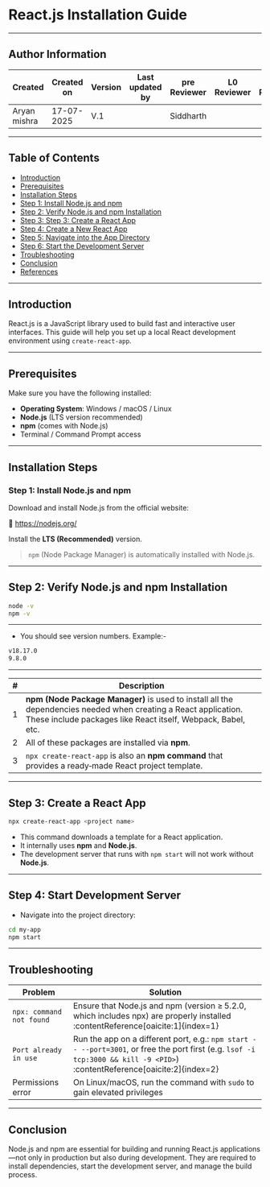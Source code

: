 # React.js Installation Guide

---
## Author Information

| Created         | Created on         | Version          | Last updated by   | pre Reviewer       | L0 Reviewer     | L1 Reviewer          |    L2 Reviewer    |
|-----------------|--------------------|------------------|-------------------|--------------------|-----------------|----------------------|-------------------|
| Aryan mishra    |17-07-2025          | V.1        |                         |       Siddharth    |                 |                      |                   |
 
 ---

##  Table of Contents

- [Introduction](#-introduction)
- [Prerequisites](#-prerequisites)
- [Installation Steps](#️-installation-steps)
- [Step 1: Install Node.js and npm](#step-1-install-nodejs-and-npm)
- [Step 2: Verify Node.js and npm Installation](#step-2-verify-nodejs-and-npm-installation)
- [Step 3:  Step 3: Create a React App](#Step-3-Create-a-React-App)
- [Step 4: Create a New React App](#step-4-create-a-new-react-app)
- [Step 5: Navigate into the App Directory](#step-5-navigate-into-the-app-directory)
- [Step 6: Start the Development Server](#step-6-start-the-development-server)
- [Troubleshooting](#Troubleshooting)
- [Conclusion](#Conclusion)
- [References](#References)

---

## Introduction

React.js is a JavaScript library used to build fast and interactive user interfaces. This guide will help you set up a local React development environment using `create-react-app`.

---

## Prerequisites

Make sure you have the following installed:

- **Operating System**: Windows / macOS / Linux
- **Node.js** (LTS version recommended)
- **npm** (comes with Node.js)
- Terminal / Command Prompt access

---

## Installation Steps

### Step 1: Install Node.js and npm

Download and install Node.js from the official website:

🔗 https://nodejs.org/

Install the **LTS (Recommended)** version.

> `npm` (Node Package Manager) is automatically installed with Node.js.

---

## Step 2: Verify Node.js and npm Installation

```bash
node -v
npm -v
```
---
- You should see version numbers. Example:-

```bash
v18.17.0
9.8.0
```
---

| # | Description |
|---|-------------|
| 1 | **npm (Node Package Manager)** is used to install all the dependencies needed when creating a React application. These include packages like React itself, Webpack, Babel, etc. |
| 2 | All of these packages are installed via **npm**. |
| 3 | `npx create-react-app` is also an **npm command** that provides a ready‑made React project template. |

---

## Step 3: Create a React App

```bash
npx create-react-app <project name>
```
- This command downloads a template for a React application.
- It internally uses **npm** and **Node.js**.
- The development server that runs with `npm start` will not work without **Node.js**.

---

## Step 4: Start Development Server
- Navigate into the project directory:
```bash
cd my-app
npm start
```
---
## Troubleshooting

| Problem                    | Solution                                                                 |
|---------------------------|--------------------------------------------------------------------------|
| `npx: command not found`  | Ensure that Node.js and npm (version ≥ 5.2.0, which includes npx) are properly installed :contentReference[oaicite:1]{index=1} |
| `Port already in use`     | Run the app on a different port, e.g.: `npm start -- --port=3001`, or free the port first (e.g. `lsof -i tcp:3000 && kill -9 <PID>`) :contentReference[oaicite:2]{index=2} |
| Permissions error         | On Linux/macOS, run the command with `sudo` to gain elevated privileges |

---

## Conclusion
Node.js and npm are essential for building and running React.js applications—not only in production but also during development. They are required to install dependencies, start the development server, and manage the build process.



